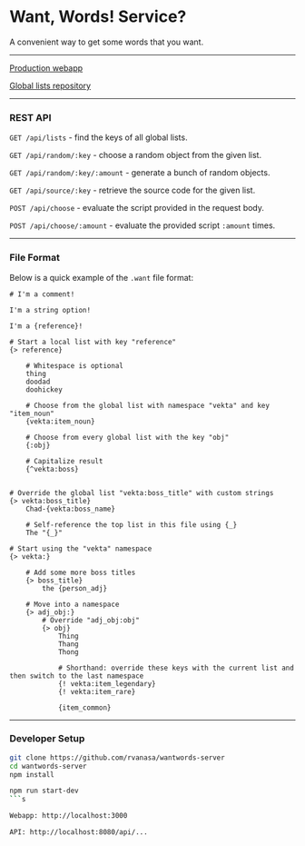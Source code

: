 # Want, Words! Service?

A convenient way to get some words that you want. 

---

[Production webapp](https://wantwords.herokuapp.com)

[Global lists repository](https://github.com/rvanasa/wantwords)

---

### REST API

`GET /api/lists` - find the keys of all global lists. 

`GET /api/random/:key` - choose a random object from the given list. 

`GET /api/random/:key/:amount` - generate a bunch of random objects. 

`GET /api/source/:key` - retrieve the source code for the given list.

`POST /api/choose` - evaluate the script provided in the request body.

`POST /api/choose/:amount` - evaluate the provided script `:amount` times.

---

### File Format

Below is a quick example of the `.want` file format:

```
# I'm a comment!

I'm a string option!

I'm a {reference}!

# Start a local list with key "reference"
{> reference}
    
    # Whitespace is optional
    thing
    doodad
    doohickey

    # Choose from the global list with namespace "vekta" and key "item_noun"
    {vekta:item_noun}

    # Choose from every global list with the key "obj"
    {:obj}

    # Capitalize result
    {^vekta:boss}


# Override the global list "vekta:boss_title" with custom strings
{> vekta:boss_title}
    Chad-{vekta:boss_name}
    
    # Self-reference the top list in this file using {_}
    The "{_}"

# Start using the "vekta" namespace
{> vekta:}

    # Add some more boss titles
    {> boss_title}
        the {person_adj}
    
    # Move into a namespace
    {> adj_obj:}
        # Override "adj_obj:obj"
        {> obj}
            Thing
            Thang
            Thong
    
            # Shorthand: override these keys with the current list and then switch to the last namespace
            {! vekta:item_legendary}
            {! vekta:item_rare}
            
            {item_common}
```

---

### Developer Setup

```sh
git clone https://github.com/rvanasa/wantwords-server
cd wantwords-server
npm install
```

```sh
npm run start-dev
```s

Webapp: http://localhost:3000

API: http://localhost:8080/api/...
